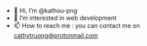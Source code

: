 - 👋 Hi, I’m @kathou-png
- 👀 I’m interested in web development
- 📫 How to reach me : you can contact me on cathytruong@protonmail.com 

<!---
kathou-png/kathou-png is a ✨ special ✨ repository because its `README.md` (this file) appears on your GitHub profile.
You can click the Preview link to take a look at your changes.
--->

